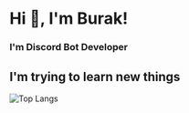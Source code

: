 <h1 align="left">Hi 👋, I'm Burak!</h1>
<h3 align="left">I'm Discord Bot Developer</h3>
<h2 align="left">I'm trying to learn new things</h2>

![Top Langs](https://github-readme-stats.vercel.app/api/top-langs/?username=bur4kt)

